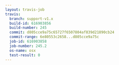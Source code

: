 ```yaml
---
layout: travis-job
travis:
  branch: support-v1.x
  build-id: 616903856
  build-number: 245
  commit: d805cce9a75c65727f6507804af839d21890cb24
  commit-range: 6e80553c2658...d805cce9a75c
  job-id: 616903858
  job-number: 245.2
  os-name: osx
  test-result: 0
---
```

